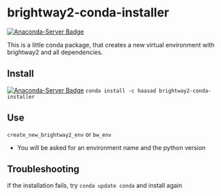 # brightway2-conda-installer
[![Anaconda-Server Badge](https://anaconda.org/haasad/brightway2-conda-installer/badges/version.svg)](https://anaconda.org/haasad/brightway2-conda-installer) 

This is a little conda package, that creates a new virtual environment with brightway2 and all dependencies.

## Install
[![Anaconda-Server Badge](https://anaconda.org/haasad/brightway2-conda-installer/badges/installer/conda.svg)](https://conda.anaconda.org/haasad)
`conda install -c haasad brightway2-conda-installer`

## Use
`create_new_brightway2_env` or `bw_env`  
- You will be asked for an environment name and the python version

## Troubleshooting
if the installation fails, try `conda update conda` and install again
